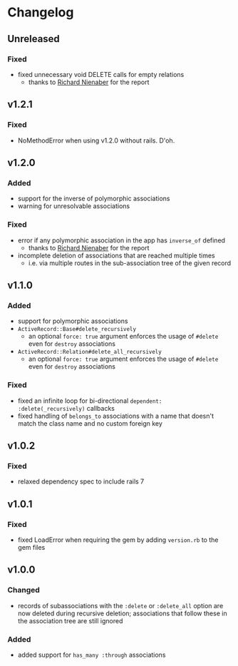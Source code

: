 # Changelog

## Unreleased
### Fixed
- fixed unnecessary void DELETE calls for empty relations
  - thanks to [Richard Nienaber](https://github.com/rjnienaber) for the report

## v1.2.1
### Fixed
- NoMethodError when using v1.2.0 without rails. D'oh.

## v1.2.0
### Added
- support for the inverse of polymorphic associations
- warning for unresolvable associations

### Fixed
- error if any polymorphic association in the app has `inverse_of` defined
  - thanks to [Richard Nienaber](https://github.com/rjnienaber) for the report
- incomplete deletion of associations that are reached multiple times
  - i.e. via multiple routes in the sub-association tree of the given record

## v1.1.0
### Added
- support for polymorphic associations
- `ActiveRecord::Base#delete_recursively`
  - an optional `force: true` argument enforces the usage of `#delete` even for `destroy` associations
- `ActiveRecord::Relation#delete_all_recursively`
  - an optional `force: true` argument enforces the usage of `#delete` even for `destroy` associations

### Fixed
- fixed an infinite loop for bi-directional `dependent: :delete(_recursively)` callbacks
- fixed handling of `belongs_to` associations with a name that doesn't match the class name and no custom foreign key

## v1.0.2
### Fixed
- relaxed dependency spec to include rails 7

## v1.0.1
### Fixed
- fixed LoadError when requiring the gem by adding `version.rb` to the gem files

## v1.0.0
### Changed
- records of subassociations with the `:delete` or `:delete_all` option are now deleted during recursive deletion; associations that follow these in the association tree are still ignored

### Added
- added support for `has_many :through` associations
